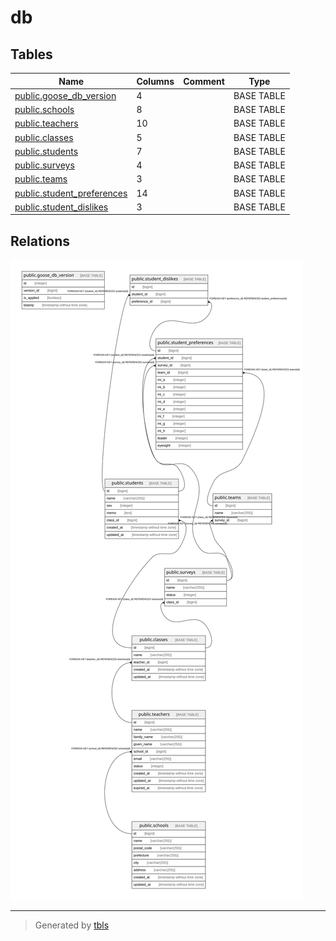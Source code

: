 # db

## Tables

| Name | Columns | Comment | Type |
| ---- | ------- | ------- | ---- |
| [public.goose_db_version](public.goose_db_version.md) | 4 |  | BASE TABLE |
| [public.schools](public.schools.md) | 8 |  | BASE TABLE |
| [public.teachers](public.teachers.md) | 10 |  | BASE TABLE |
| [public.classes](public.classes.md) | 5 |  | BASE TABLE |
| [public.students](public.students.md) | 7 |  | BASE TABLE |
| [public.surveys](public.surveys.md) | 4 |  | BASE TABLE |
| [public.teams](public.teams.md) | 3 |  | BASE TABLE |
| [public.student_preferences](public.student_preferences.md) | 14 |  | BASE TABLE |
| [public.student_dislikes](public.student_dislikes.md) | 3 |  | BASE TABLE |

## Relations

![er](schema.svg)

---

> Generated by [tbls](https://github.com/k1LoW/tbls)
